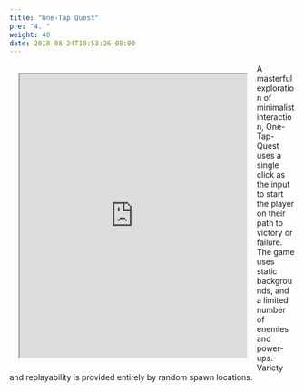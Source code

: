 ```yaml
---
title: "One-Tap Quest"
pre: "4. "
weight: 40
date: 2018-08-24T10:53:26-05:00
---
```


<iframe src="http://shimage.net/one-tap-quest/" width=400 height=500 style="float: left; margin: 1rem;"></iframe>

A masterful exploration of minimalist interaction, One-Tap-Quest uses a single click as the input to start the player on their path to victory or failure.  The game uses static backgrounds, and a limited number of enemies and power-ups.  Variety and replayability is provided entirely by random spawn locations.
